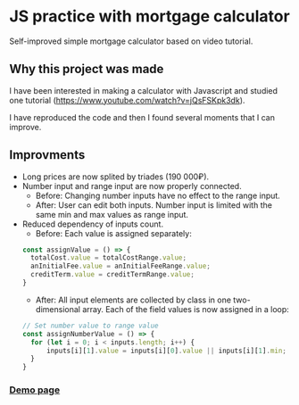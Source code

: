 # JS practice with mortgage calculator
Self-improved simple mortgage calculator based on video tutorial.
## Why this project was made
I have been interested in making a calculator with Javascript and studied one tutorial (https://www.youtube.com/watch?v=jQsFSKpk3dk).

I have reproduced the code and then I found several moments that I can improve.
## Improvments
- Long prices are now splited by triades (190 000₽).
- Number input and range input are now properly connected.
  - Before: Changing number inputs have no effect to the range input.
  - After: User can edit both inputs. Number input is limited with the same min and max values as range input.
- Reduced dependency of inputs count.
  - Before: Each value is assigned separately:
  ```javascript
  const assignValue = () => {
    totalCost.value = totalCostRange.value;
    anInitialFee.value = anInitialFeeRange.value;
    creditTerm.value = creditTermRange.value;
  }
  ```
  - After: All input elements are collected by class in one two-dimensional array. Each of the field values is now assigned in a loop:
  ```javascript
  // Set number value to range value
  const assignNumberValue = () => {
    for (let i = 0; i < inputs.length; i++) {
        inputs[i][1].value = inputs[i][0].value || inputs[i][1].min;
    }
  }
  ```
### [Demo page](https://heirat.github.io/mortgage_calculator_js/)

	
